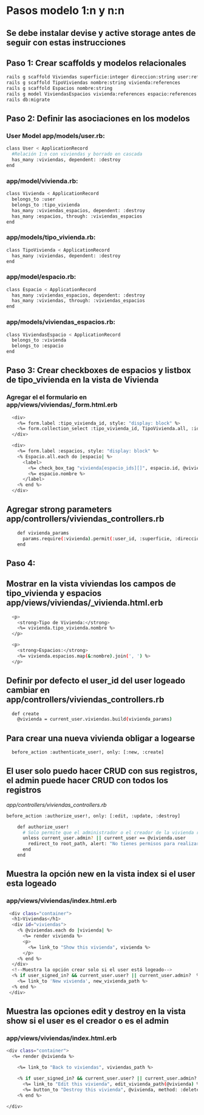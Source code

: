 # Pasos modelo 1:n y n:n

## Se debe instalar devise y active storage antes de seguir con estas instrucciones

## Paso 1: Crear scaffolds y modelos relacionales

```bash
rails g scaffold Viviendas superficie:integer direccion:string user:references
rails g scaffold TipoViviendas nombre:string vivienda:references
rails g scaffold Espacios nombre:string
rails g model ViviendasEspacios vivienda:references espacio:references
rails db:migrate
```

## Paso 2: Definir las asociaciones en los modelos

### User Model app/models/user.rb:

```bash
class User < ApplicationRecord
  #Relación 1:n con viviendas y borrado en cascada
  has_many :viviendas, dependent: :destroy
end
```

### app/model/vivienda.rb:

```bash
class Vivienda < ApplicationRecord
  belongs_to :user
  belongs_to :tipo_vivienda
  has_many :viviendas_espacios, dependent: :destroy
  has_many :espacios, through: :viviendas_espacios
end
```

### app/models/tipo_vivienda.rb:

```bash
class TipoVivienda < ApplicationRecord
  has_many :viviendas, dependent: :destroy
end
```

### app/model/espacio.rb:

```bash
class Espacio < ApplicationRecord
  has_many :viviendas_espacios, dependent: :destroy
  has_many :viviendas, through: :viviendas_espacios
end
```

### app/models/viviendas_espacios.rb:

```bash
class ViviendasEspacio < ApplicationRecord
  belongs_to :vivienda
  belongs_to :espacio
end
```

## Paso 3: Crear checkboxes de espacios y listbox de tipo_vivienda en la vista de Vivienda

### Agregar el el formulario en app/views/viviendas/_form.html.erb

```bash
  <div>
    <%= form.label :tipo_vivienda_id, style: "display: block" %>
    <%= form.collection_select :tipo_vivienda_id, TipoVivienda.all, :id, :nombre %>
  </div>

  <div>
    <%= form.label :espacios, style: "display: block" %>
    <% Espacio.all.each do |espacio| %>
      <label>
        <%= check_box_tag "vivienda[espacio_ids][]", espacio.id, @vivienda.espacios.include?(espacio) %>
        <%= espacio.nombre %>
      </label>
    <% end %>
  </div>
```

## Agregar strong parameters app/controllers/viviendas_controllers.rb

```bash
    def vivienda_params
      params.require(:vivienda).permit(:user_id, :superficie, :direccion, :tipo_vivienda_id, espacio_ids: [])
    end
```

## Paso 4:

## Mostrar en la vista viviendas los campos de tipo_vivienda y espacios app/views/viviendas/_vivienda.html.erb

```bash
  <p>
    <strong>Tipo de Vivienda:</strong>
    <%= vivienda.tipo_vivienda.nombre %>
  </p>

  <p>
    <strong>Espacios:</strong>
    <%= vivienda.espacios.map(&:nombre).join(', ') %>
  </p>
```

## Definir por defecto el user_id del user logeado cambiar en app/controllers/viviendas_controllers.rb

```bash
  def create
    @vivienda = current_user.viviendas.build(vivienda_params)
```

## Para crear una nueva vivienda obligar a logearse

```bash
  before_action :authenticate_user!, only: [:new, :create]
```

## El user solo puedo hacer CRUD con sus registros, el admin puede hacer CRUD con todos los registros

_app/controllers/viviendas_controllers.rb_

```bash
before_action :authorize_user!, only: [:edit, :update, :destroy]
```

```bash
    def authorize_user!
      # Solo permite que el administrador o el creador de la vivienda realicen acciones de edición y eliminación
      unless current_user.admin? || current_user == @vivienda.user
        redirect_to root_path, alert: "No tienes permisos para realizar esta acción."
      end
    end
```

## Muestra la opción new en la vista index si el user esta logeado

### app/views/viviendas/index.html.erb

```bash
 <div class="container">
  <h1>Viviendas</h1>
  <div id="viviendas">
    <% @viviendas.each do |vivienda| %>
      <%= render vivienda %>
      <p>
        <%= link_to "Show this vivienda", vivienda %>
      </p>
    <% end %>
  </div>
  <!--Muestra la opción crear solo si el user está logeado-->
  <% if user_signed_in? && current_user.user? || current_user.admin?  %>
    <%= link_to 'New vivienda', new_vivienda_path %>
  <% end %>
 </div>
 ```

## Muestra las opciones edit y destroy en la vista show si el user es el creador o es el admin

### app/views/viviendas/index.html.erb

```bash
<div class="container">
  <%= render @vivienda %>

    <%= link_to "Back to viviendas", viviendas_path %>

    <% if user_signed_in? && current_user.user? || current_user.admin?  %>
      <%= link_to "Edit this vivienda", edit_vivienda_path(@vivienda) %>
      <%= button_to "Destroy this vivienda", @vivienda, method: :delete %>
    <% end %>

</div>
```
